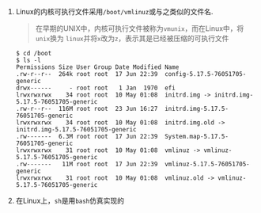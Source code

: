 1. Linux的内核可执行文件采用`/boot/vmlinuz`或与之类似的文件名.

   > 在早期的UNIX中，内核可执行文件被称为`vmunix`，而在Linux中，将`unix`换为
   `linux`并将`x`改为`z`，表示其是已经被压缩的可执行文件

    ```shell
    $ cd /boot
    $ ls -l
    Permissions Size User Group Date Modified Name
    .rw-r--r--  264k root root  17 Jun 22:39  config-5.17.5-76051705-generic
    drwx------     - root root   1 Jan  1970  efi
    lrwxrwxrwx    34 root root  10 May 01:08  initrd.img -> initrd.img-5.17.5-76051705-generic
    .rw-r--r--  116M root root  23 Jun 16:27  initrd.img-5.17.5-76051705-generic
    lrwxrwxrwx    34 root root  10 May 01:08  initrd.img.old -> initrd.img-5.17.5-76051705-generic
    .rw-------  6.3M root root  17 Jun 22:39  System.map-5.17.5-76051705-generic
    lrwxrwxrwx    31 root root  10 May 01:08  vmlinuz -> vmlinuz-5.17.5-76051705-generic
    .rw-------   11M root root  17 Jun 22:39  vmlinuz-5.17.5-76051705-generic
    lrwxrwxrwx    31 root root  10 May 01:08  vmlinuz.old -> vmlinuz-5.17.5-76051705-generic
    ```

2. 在Linux上，`sh`是用`bash`仿真实现的
